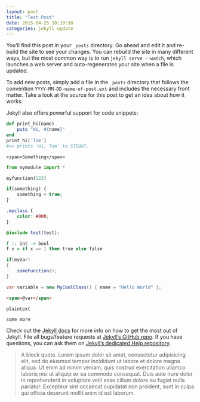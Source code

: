 ```yaml
---
layout: post
title: "Test Post"
date: 2015-04-25 10:10:58
categories: jekyll update
---
```


You’ll find this post in your `_posts` directory. Go ahead and edit it and re-build the site to see your changes. You can rebuild the site in many different ways, but the most common way is to run `jekyll serve --watch`, which launches a web server and auto-regenerates your site when a file is updated.

To add new posts, simply add a file in the `_posts` directory that follows the convention `YYYY-MM-DD-name-of-post.ext` and includes the necessary front matter. Take a look at the source for this post to get an idea about how it works.

Jekyll also offers powerful support for code snippets:

~~~ruby
def print_hi(name)
    puts "Hi, #{name}"
end
print_hi('Tom')
#=> prints 'Hi, Tom' to STDOUT.
~~~

~~~markup
<span>Something</span>
~~~

~~~python
from mymodule import *

myfunction(123)
~~~

~~~php
if(something) {
    something = true;
}
~~~

~~~css
.myclass {
    color: #000;
}
~~~

~~~scss
@include test(test);
~~~

~~~haskell
f :: int -> bool
f x = if x == 1 then true else false
~~~

~~~csharp
if(myVar)
{
    someFunction();
}

var variable = new MyCoolClass() { name = "Hello World" };
~~~

~~~html
<span>@var</span>
~~~

~~~
plaintext

some more
~~~

Check out the [Jekyll docs][jekyll] for more info on how to get the most out of Jekyll. File all bugs/feature requests at [Jekyll’s GitHub repo][jekyll-gh]. If you have questions, you can ask them on [Jekyll’s dedicated Help repository][jekyll-help].


> A block quote. Lorem ipsum dolor sit amet, consectetur adipisicing elit, sed do eiusmod tempor incididunt ut labore et dolore magna aliqua. Ut enim ad minim veniam, quis nostrud exercitation ullamco laboris nisi ut aliquip ex ea commodo consequat. Duis aute irure dolor in reprehenderit in voluptate velit esse cillum dolore eu fugiat nulla pariatur. Excepteur sint occaecat cupidatat non proident, sunt in culpa qui officia deserunt mollit anim id est laborum.


[jekyll]:      http://jekyllrb.com
[jekyll-gh]:   https://github.com/jekyll/jekyll
[jekyll-help]: https://github.com/jekyll/jekyll-help

